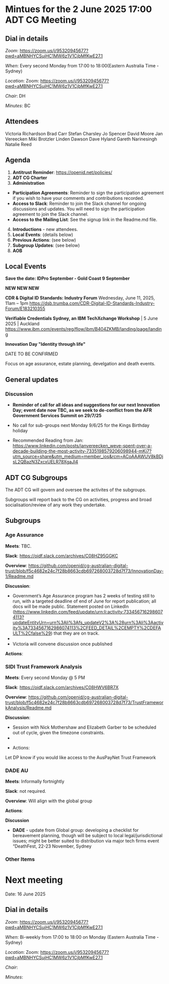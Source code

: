 # Mintues for the 2 June 2025 17:00 ADT CG Meeting

## Dial in details

*Zoom*: https://zoom.us/j/95320945677?pwd=aMBNHYCSujHC1MW6z1V1CjbMfKwE27.1

*When*: Every second Monday from 17:00 to 18:00(Eastern Australia Time - Sydney)

*Location*: Zoom: https://zoom.us/j/95320945677?pwd=aMBNHYCSujHC1MW6z1V1CjbMfKwE27.1

*Chair*: DH

*Minutes*: BC

## Attendees

Victoria Richardson
Brad Carr
Stefan Charsley
Jo Spencer
David Moore
Jan Vereecken
Miki Brotzler
Linden Dawson
Dave Hyland
Gareth Narinesingh
Natalie Reed

## Agenda

1. **Antitrust Reminder**: https://openid.net/policies/
2. **ADT CG Charter**
3. **Administration** 
- **Participation Agreements**: Reminder to sign the participation agreement if you wish to have your comments and contributions recorded.
- **Access to Slack**: Reminder to join the Slack channel for ongoing discussions and updates. You will need to sign the participation agreement to join the Slack channel.
- **Access to the Mailing List**: See the signup link in the Readme.md file.
4. **Introductions** - new attendees.
5. **Local Events**: (details below)
6. **Previous Actions**: (see below)
7. **Subgroup Updates**: (see below)
8. **AOB**


## Local Events


**Save the date: IDPro September - Gold Coast 9 September**

**NEW NEW NEW**

**CDR & Digital ID Standards: Industry Forum**
Wednesday, June 11, 2025, 11am – 1pm
https://dsb.trumba.com/CDR-Digital-ID-Standards-Industry-Forum/E183210355

**Verifiable Credentials Sydney, an IBM TechXchange Workshop** | 5 June 2025 | Auckland
https://www.ibm.com/events/reg/flow/ibm/B404ZKMB/landing/page/landing

**Innovation Day "Identity through life"** 

DATE TO BE CONFIRMED 

Focus on age assurance, estate planning, develgation and death events.


## General updates

### Discussion

* **Reminder of call for all ideas and suggestions for our next Innovation Day; event date now TBC, as we seek to de-conflict from the AFR Government Services Summit on 29/7/25**


* No call for sub-groups next Monday 9/6/25 for the Kings Birthday holiday


* Recommended Reading from Jan:
https://www.linkedin.com/posts/janvereecken_weve-spent-over-a-decade-building-the-most-activity-7335198579206098944-mKi7?utm_source=share&utm_medium=member_ios&rcm=ACoAAAWUV8kBDjsL2QBazN3ZxcxUELR78XgaJl4

## ADT CG Subgroups

The ADT CG will govern and oversee the activites of the subgroups. 

Subgroups will report back to the CG on activities, progress and broad socialisation/review of any work they undertake. 


## Subgroups
### Age Assurance

**Meets**: TBC.

**Slack**: https://oidf.slack.com/archives/C08HZ95GGKC 

**Overview**: https://github.com/openid/cg-australian-digital-trust/blob/f5c4682e24c7f28b8663cdb697268003728d7f73/InnovationDay-1/Readme.md

**Discussion**: 


* Government’s Age Assurance program has 2 weeks of testing still to run, with a targeted deadline of end of June for report publication; all docs will be made public. Statement posted on LinkedIn (https://www.linkedin.com/feed/update/urn:li:activity:7334567162986074113?updateEntityUrn=urn%3Ali%3Afs_updateV2%3A%28urn%3Ali%3Aactivity%3A7334567162986074113%2CFEED_DETAIL%2CEMPTY%2CDEFAULT%2Cfalse%29) that they are on track.
* 
* Victoria will convene discussion once published

**Actions**:


### SIDI Trust Framework Analysis

**Meets**: Every second Monday @ 5 PM

**Slack**: https://oidf.slack.com/archives/C08HWV6BR7X

**Overview**: https://github.com/openid/cg-australian-digital-trust/blob/f5c4682e24c7f28b8663cdb697268003728d7f73/TrustFrameworkAnalysis/Readme.md

**Discussion**:


* Session with Nick Mothershaw and Elizabeth Garber to be scheduled out of cycle, given the timezone constraints. 
* 
- Actions:

Let DP know if you would like access to the AusPayNet Trust Framework


### DADE AU 

**Meets**: Informally fortnightly

**Slack**: not required.

**Overview**: Will align with the global group

**Actions**:

**Discussion** 


* **DADE** - update from Global group: developing a checklist for bereavement planning, though will be subject to local legal/jurisdictional issues; might be better suited to distribution via major tech firms
event “DeathFest, 22-23 November, Sydney

### Other Items


# Next meeting

 Date: 16 June 2025

## Dial in details

*Zoom*: https://zoom.us/j/95320945677?pwd=aMBNHYCSujHC1MW6z1V1CjbMfKwE27.1

*When*: Bi-weekly from 17:00 to 18:00 on Monday (Eastern Australia Time - Sydney)

*Location*: Zoom: https://zoom.us/j/95320945677?pwd=aMBNHYCSujHC1MW6z1V1CjbMfKwE27.1

*Chair*: 

*Minutes*: 

